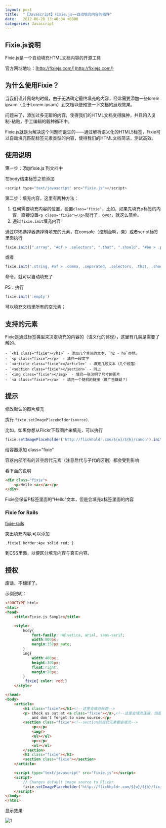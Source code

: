 ```yaml
---
layout: post
title:  "【Javascript】Fixie.js——自动填充内容的插件"
date:   2012-06-28 13:46:04 +0800
categories: Javascript
---
```

## Fixie.js说明

Fixie.js是一个自动填充HTML文档内容的开源工具

官方网址地址：[http://fixiejs.com/](http://fixiejs.com/)

## 为什么使用Fixie？

当我们设计网站的时候，由于无法确定最终填充的内容，经常需要添加一些lorem ipsum（关于Lorem ipsum）到文档以便预览一下文档的展现效果。

问题来了，添加过多无聊的内容，使得我们的HTML文档变得臃肿，并且陷入复制-粘贴，手工编辑的毅种循环中。

Fixie.js就是为解决这个问题而诞生的——通过解析语义化的HTML5标签，Fixie可以自动填充匹配标签元素类型的内容，使得我们的HTML文档简洁，测试高效。

## 使用说明

第一步：添加fixie.js 到文档中

在body结束标签之前添加

```javascript
<script type="text/javascript" src="fixie.js"></script>
```

第二步：填充内容，这里有两种方法：

1. 任何需要填充内容的位置，设置`class="fixie"`，比如，如果先填充p标签的内容，直接设置`<p class="fixie"></p>`就行了，over，就这么简单。
2. 通过`fixie.init`填充内容

通过CSS选择器选择待填充的元素，在console（控制台啊，亲）或者script标签里面执行

```javascript
fixie.init([".array", "#of > .selectors", ".that", ".should", "#be > .populated", ".with", ".lorem"]) 
```
或者

```javascript
fixie.init(".string, #of > .comma, .separated, .selectors, .that, .should, #be > .populated, .with, .lorem")
```
命令，就可以自动填充了

PS：执行

```javascript
fixie.init(':empty')
```
可以填充文档里所有的空元素；

## 支持的元素

Fixie是通过标签类型来决定填充的内容的（语义化的体现），这里有几类是需要了解的。

    - `<h1 class="fixie"></h1>` - 添加几个单词的文本，`h2 - h6`亦然。
    - `<p class="fixie"></p>` - 填充一段文字
    - `<article class="fixie"></article>` - 填充几段文本（几个段落）
    - `<section class="fixie"></section>` - 同上
    - `<img class="fixie"></img>` - 填充一张注明了尺寸的图片
    - `<a class="fixie"></a>` - 填充一个随机的链接（做广告嫌疑？）

## 提示

修改默认的图片填充

执行 `fixie.setImagePlaceholder(source)`.

比如，如果你想从Flickr下载图片来填充，可以执行

```javascript
fixie.setImagePlaceholder('http://flickholdr.com/${w}/${h}/canon').init();
```

给容器添加 class="fixie"

容器内部所有的非空后代元素（注意后代与子代的区别）都会受到影响

看下面的说明

```html
<div class="fixie">
    <p>Hello <a></a></p>
</div>
```

Fixie会保留P标签里面的"Hello"文本，但是会填充a标签里面的内容

### Fixie for Rails
[fixie-rails](https://github.com/csexton/fixie-rails)

突出填充内容,可以添加

```html
.fixie{ border:4px solid red; }
```

到CSS里面，以便区分填充内容与真实内容。

## 授权
废话，不翻译了。


示例说明：

```html
<!DOCTYPE html>
<html>
<head>
    <title>Fixie.js Sample</title>

    <style>
        body{
            font-family: Helvetica, arial, sans-serif;
            width:800px;
            margin:150px auto;
        }
        img{
            width:400px;
            height:300px;
            float:right;
            margin:20px;
        }
        .fixie{ color: red;}
    </style>

</head>
<body>
    <article>
        <h1 class="fixie"></h1><!--这里会填充标题-->
        <p> Check us out at <a class="fixie"></a>,<!--这里会填充连接，但是外部的P标签因为非空，所以不会受影响-->
            and don't forget to view source.</p>
        <section class="fixie"><!--section的后代元素都会填充-->
            <p></p>
            <img/>
            <ul></ul>
            <p></p>
            <ol></ol>
        </section>
        <h2 class="fixie"></h2>
        <section class="fixie"></section>
    </article>

    <script type="text/javascript" src="fixie.js"></script>
    <script>
        // Changes default image source to Flickr
        fixie.setImagePlaceholder('http://flickholdr.com/${w}/${h}/fixie').init();
    </script>
</body>
</html>
```

显示效果

![1](http://pic002.cnblogs.com/images/2012/317534/2012062800022568.png)

